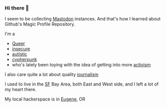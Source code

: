 ### Hi there 👋
I seem to be collecting <a rel="me" href="https://mastodon.social/@cmdrmoto">Mastodon</a> instances. And that's how I learned about Github's Magic Profile Repository.

I'm a
 * <a rel="me" href="https://tech.lgbt/@cmdrmoto">Queer</a>
 * <a rel="me" href="https://infosec.exchange/@cmdrmoto">insecure</a>
 * <a rel="me" href="https://neurodifferent.me/@Cmdrmoto">autistic</a> 
 * <a rel="me" href="https://cryptodon.chat/@cmdrmoto">cypherpunk</a> 
 * who's lately been toying with the idea of getting into more <a rel="me" href="https://kolektiva.social/@cmdrmoto">activism</a>

I also care quite a lot about quality <a rel="me" href="https://toad.social/@CmdrMoto">journalism</a>

I used to live in the <a rel="me" href="https://sfba.social/@cmdrmoto">SF</a> Bay Area, both East and West side, and I left a lot of my heart there.</a>

My local hackerspace is in <a rel="me" href="https://emeraldsocial.org/@Cmdrmoto">Eugene</a>, OR
